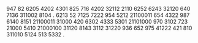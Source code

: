 947 82 6205 4202  4301 825  716  4202 32112 2110 6252 6243 32120  640 7136 311002 8104 .  6213 52 7125  7222 954 5212 21100011 654  4322 987 6140  8151 21100011 31000 420 6302 4333  5301 21101000  970 3102 723 21000 5410 21000100  31120 8143 3112 31220 936 652 975 41222  421 810 311010  5124 513 5332 .
